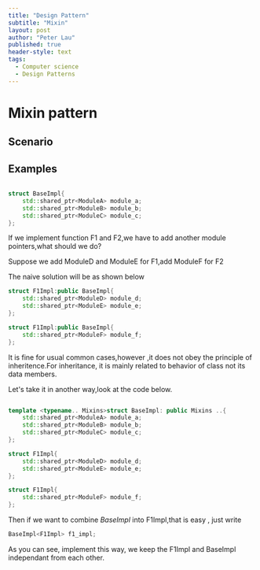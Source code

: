 ```yaml
---
title: "Design Pattern"
subtitle: "Mixin"
layout: post
author: "Peter Lau"
published: true
header-style: text
tags:
  - Computer science
  - Design Patterns
---
```


# Mixin pattern

## Scenario



## Examples


```c++

struct BaseImpl{
    std::shared_ptr<ModuleA> module_a;
    std::shared_ptr<ModuleB> module_b;
    std::shared_ptr<ModuleC> module_c;
};

```

If we implement function F1 and F2,we have to add another module pointers,what should we do?

Suppose we add ModuleD and ModuleE for F1,add ModuleF for F2

The naive solution will be as shown below

```c++
struct F1Impl:public BaseImpl{
    std::shared_ptr<ModuleD> module_d;
    std::shared_ptr<ModuleE> module_e;
};

struct F1Impl:public BaseImpl{
    std::shared_ptr<ModuleF> module_f;
};

```

It is fine for usual common cases,however ,it does not obey  the principle of inheritence.For inheritance, it is mainly related to behavior of class not its data members.

Let's take it in another way,look at the code below.

```c++

template <typename.. Mixins>struct BaseImpl: public Mixins ..{
    std::shared_ptr<ModuleA> module_a;
    std::shared_ptr<ModuleB> module_b;
    std::shared_ptr<ModuleC> module_c;
};

struct F1Impl{
    std::shared_ptr<ModuleD> module_d;
    std::shared_ptr<ModuleE> module_e;
};

struct F1Impl{
    std::shared_ptr<ModuleF> module_f;
};

```

Then if we want to combine *BaseImpl* into F1Impl,that is easy , just write 

```c++
BaseImpl<F1Impl> f1_impl;
```

As you can see, implement this way, we keep the F1Impl and BaseImpl independant from each other.


